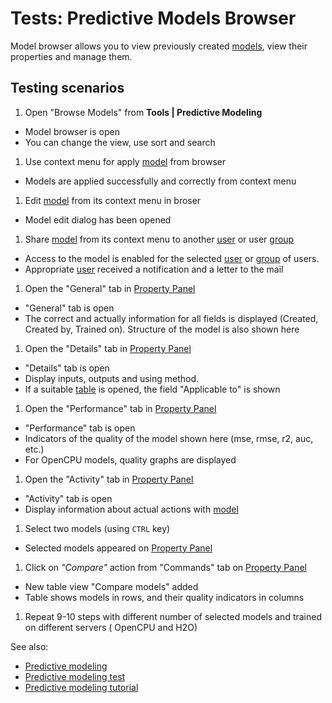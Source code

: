 <!-- TITLE: Tests: Predictive Models Browser -->
<!-- SUBTITLE: -->

# Tests: Predictive Models Browser

Model browser allows you to view previously created [models](predictive-modeling.md), view their properties and manage
them.

## Testing scenarios

1. Open "Browse Models" from **Tools | Predictive Modeling**

* Model browser is open
* You can change the view, use sort and search

1. Use context menu for apply [model](predictive-modeling.md) from browser

* Models are applied successfully and correctly from context menu

1. Edit [model](predictive-modeling.md) from its context menu in broser

* Model edit dialog has been opened

1. Share [model](predictive-modeling.md) from its context menu to another [user](../govern/user.md)
   or user [group](../govern/group.md)

* Access to the model is enabled for the selected [user](../govern/user.md)
  or [group](../govern/group.md) of users.
* Appropriate [user](../govern/user.md) received a notification and a letter to the mail

1. Open the "General" tab in [Property Panel](../overview/navigation.md#properties)

* "General" tab is open
* The correct and actually information for all fields is displayed (Created, Created by, Trained on). Structure of the
  model is also shown here

1. Open the "Details" tab in [Property Panel](../overview/navigation.md#properties)

* "Details" tab is open
* Display inputs, outputs and using method.
* If a suitable [table](../overview/table.md) is opened, the field "Applicable to" is shown

1. Open the "Performance" tab in [Property Panel](../overview/navigation.md#properties)

* "Performance" tab is open
* Indicators of the quality of the model shown here (mse, rmse, r2, auc, etc.)
* For OpenCPU models, quality graphs are displayed

1. Open the "Activity" tab in [Property Panel](../overview/navigation.md#properties)

* "Activity" tab is open
* Display information about actual actions with [model](predictive-modeling.md)

1. Select two models (using ```CTRL``` key)

* Selected models appeared on [Property Panel](../overview/navigation.md#properties)

1. Click on *"Compare"* action from "Commands" tab on [Property Panel](../overview/navigation.md#properties)

* New table view "Compare models" added
* Table shows models in rows, and their quality indicators in columns

1. Repeat 9-10 steps with different number of selected models and trained on different servers (
   OpenCPU and H2O)

See also:

* [Predictive modeling](predictive-modeling.md)
* [Predictive modeling test](../tests/predictive-models-test.md)
* [Predictive modeling tutorial](../_internal/tutorials/predictive-modeling.md)
